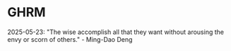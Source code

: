 # GHRM

2025-05-23: "The wise accomplish all that they want without arousing the envy or scorn of others." - Ming-Dao Deng